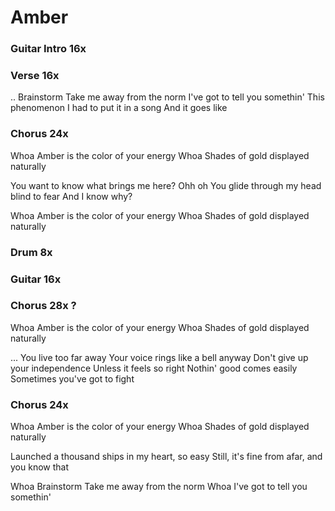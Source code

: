 # Amber

### Guitar Intro  16x

### Verse  16x

.. Brainstorm
Take me away from the norm
I've got to tell you somethin'
This phenomenon
I had to put it in a song
And it goes like

### Chorus  24x

Whoa
Amber is the color of your energy
Whoa
Shades of gold displayed naturally

You want to know what brings me here?
Ohh oh
You glide through my head blind to fear
And I know why?

Whoa
Amber is the color of your energy
Whoa
Shades of gold displayed naturally

### Drum  8x

### Guitar  16x

### Chorus  28x ?

Whoa
Amber is the color of your energy
Whoa
Shades of gold displayed naturally

...
You live too far away
Your voice rings like a bell anyway
Don't give up your independence
Unless it feels so right
Nothin' good comes easily
Sometimes you've got to fight

### Chorus  24x

Whoa
Amber is the color of your energy
Whoa
Shades of gold displayed naturally

Launched a thousand ships in my heart, so easy
Still, it's fine from afar, and you know that

Whoa
Brainstorm
Take me away from the norm
Whoa
I've got to tell you somethin'
